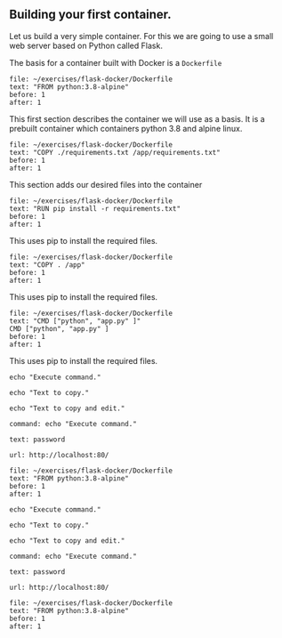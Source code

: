 ## Building your first container.

Let us build a very simple container. For this we are going to use a small web server based on Python called Flask. 

The basis for a container built with Docker is a `Dockerfile`

```editor:select-matching-text
file: ~/exercises/flask-docker/Dockerfile
text: "FROM python:3.8-alpine"
before: 1
after: 1
```
This first section describes the container we will use as a basis.  It is a prebuilt container which containers python 3.8 and alpine linux.

```editor:select-matching-text
file: ~/exercises/flask-docker/Dockerfile
text: "COPY ./requirements.txt /app/requirements.txt"
before: 1
after: 1
```

This section adds our desired files into the container

```editor:select-matching-text
file: ~/exercises/flask-docker/Dockerfile
text: "RUN pip install -r requirements.txt"
before: 1
after: 1
```
This uses pip to install the required files.

```editor:select-matching-text
file: ~/exercises/flask-docker/Dockerfile
text: "COPY . /app"
before: 1
after: 1
```
This uses pip to install the required files.


```editor:select-matching-text
file: ~/exercises/flask-docker/Dockerfile
text: "CMD ["python", "app.py" ]"
CMD ["python", "app.py" ]
before: 1
after: 1
```
This uses pip to install the required files.

```execute-1
echo "Execute command."
```

```copy
echo "Text to copy."
```

```copy-and-edit
echo "Text to copy and edit."
```

```terminal:execute
command: echo "Execute command."
```

```terminal:input
text: password
```

```dashboard:open-url
url: http://localhost:80/
```

```editor:select-matching-text
file: ~/exercises/flask-docker/Dockerfile
text: "FROM python:3.8-alpine"
before: 1
after: 1
```


```execute-1
echo "Execute command."
```

```copy
echo "Text to copy."
```

```copy-and-edit
echo "Text to copy and edit."
```

```terminal:execute
command: echo "Execute command."
```

```terminal:input
text: password
```

```dashboard:open-url
url: http://localhost:80/
```

```editor:select-matching-text
file: ~/exercises/flask-docker/Dockerfile
text: "FROM python:3.8-alpine"
before: 1
after: 1
```